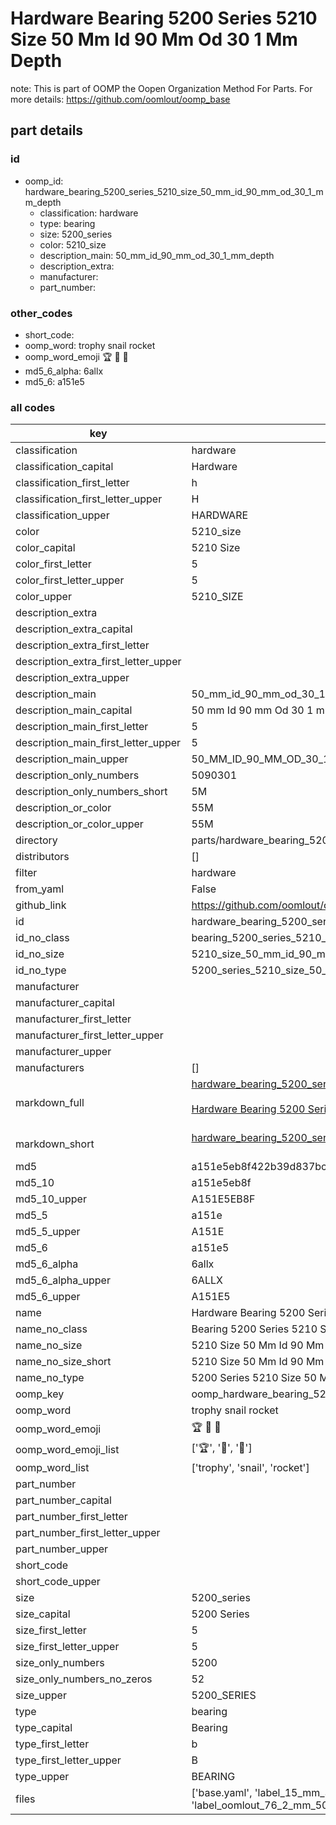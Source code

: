 # Hardware Bearing 5200 Series 5210 Size 50 Mm Id 90 Mm Od 30 1 Mm Depth  

note: This is part of OOMP the Oopen Organization Method For Parts. For more details: https://github.com/oomlout/oomp_base

##  part details





### id
* oomp_id: hardware_bearing_5200_series_5210_size_50_mm_id_90_mm_od_30_1_mm_depth
  * classification: hardware
  * type: bearing
  * size: 5200_series
  * color: 5210_size
  * description_main: 50_mm_id_90_mm_od_30_1_mm_depth
  * description_extra: 
  * manufacturer: 
  * part_number: 

### other_codes
* short_code: 
* oomp_word: trophy snail rocket
* oomp_word_emoji :trophy: :snail: :rocket:
* md5_6_alpha: 6allx
* md5_6: a151e5

### all codes 
| key | value |  
| --- | --- |  
| classification | hardware |  
| classification_capital | Hardware |  
| classification_first_letter | h |  
| classification_first_letter_upper | H |  
| classification_upper | HARDWARE |  
| color | 5210_size |  
| color_capital | 5210 Size |  
| color_first_letter | 5 |  
| color_first_letter_upper | 5 |  
| color_upper | 5210_SIZE |  
| description_extra |  |  
| description_extra_capital |  |  
| description_extra_first_letter |  |  
| description_extra_first_letter_upper |  |  
| description_extra_upper |  |  
| description_main | 50_mm_id_90_mm_od_30_1_mm_depth |  
| description_main_capital | 50 mm Id 90 mm Od 30 1 mm Depth |  
| description_main_first_letter | 5 |  
| description_main_first_letter_upper | 5 |  
| description_main_upper | 50_MM_ID_90_MM_OD_30_1_MM_DEPTH |  
| description_only_numbers | 5090301 |  
| description_only_numbers_short | 5M |  
| description_or_color | 55M |  
| description_or_color_upper | 55M |  
| directory | parts/hardware_bearing_5200_series_5210_size_50_mm_id_90_mm_od_30_1_mm_depth |  
| distributors | [] |  
| filter | hardware |  
| from_yaml | False |  
| github_link | https://github.com/oomlout/oomlout_oomp_part_src/tree/main/parts/hardware_bearing_5200_series_5210_size_50_mm_id_90_mm_od_30_1_mm_depth/working |  
| id | hardware_bearing_5200_series_5210_size_50_mm_id_90_mm_od_30_1_mm_depth |  
| id_no_class | bearing_5200_series_5210_size_50_mm_id_90_mm_od_30_1_mm_depth |  
| id_no_size | 5210_size_50_mm_id_90_mm_od_30_1_mm_depth |  
| id_no_type | 5200_series_5210_size_50_mm_id_90_mm_od_30_1_mm_depth |  
| manufacturer |  |  
| manufacturer_capital |  |  
| manufacturer_first_letter |  |  
| manufacturer_first_letter_upper |  |  
| manufacturer_upper |  |  
| manufacturers | [] |  
| markdown_full | [hardware_bearing_5200_series_5210_size_50_mm_id_90_mm_od_30_1_mm_depth](https://github.com/oomlout/oomlout_oomp_part_src/tree/main/parts/hardware_bearing_5200_series_5210_size_50_mm_id_90_mm_od_30_1_mm_depth/working)<br>[](https://github.com/oomlout/oomlout_oomp_part_src/tree/main/parts/hardware_bearing_5200_series_5210_size_50_mm_id_90_mm_od_30_1_mm_depth/working)<br>[Hardware Bearing 5200 Series 5210 Size 50 Mm Id 90 Mm Od 30 1 Mm Depth](https://github.com/oomlout/oomlout_oomp_part_src/tree/main/parts/hardware_bearing_5200_series_5210_size_50_mm_id_90_mm_od_30_1_mm_depth/working)<br><br> |  
| markdown_short | [hardware_bearing_5200_series_5210_size_50_mm_id_90_mm_od_30_1_mm_depth](https://github.com/oomlout/oomlout_oomp_part_src/tree/main/parts/hardware_bearing_5200_series_5210_size_50_mm_id_90_mm_od_30_1_mm_depth/working)<br><br> |  
| md5 | a151e5eb8f422b39d837bc6337b20c95 |  
| md5_10 | a151e5eb8f |  
| md5_10_upper | A151E5EB8F |  
| md5_5 | a151e |  
| md5_5_upper | A151E |  
| md5_6 | a151e5 |  
| md5_6_alpha | 6allx |  
| md5_6_alpha_upper | 6ALLX |  
| md5_6_upper | A151E5 |  
| name | Hardware Bearing 5200 Series 5210 Size 50 Mm Id 90 Mm Od 30 1 Mm Depth |  
| name_no_class | Bearing 5200 Series 5210 Size 50 Mm Id 90 Mm Od 30 1 Mm Depth |  
| name_no_size | 5210 Size 50 Mm Id 90 Mm Od 30 1 Mm Depth |  
| name_no_size_short | 5210 Size 50 Mm Id 90 Mm Od 30 1 Mm Depth |  
| name_no_type | 5200 Series 5210 Size 50 Mm Id 90 Mm Od 30 1 Mm Depth |  
| oomp_key | oomp_hardware_bearing_5200_series_5210_size_50_mm_id_90_mm_od_30_1_mm_depth |  
| oomp_word | trophy snail rocket |  
| oomp_word_emoji | :trophy: :snail: :rocket: |  
| oomp_word_emoji_list | [':trophy:', ':snail:', ':rocket:'] |  
| oomp_word_list | ['trophy', 'snail', 'rocket'] |  
| part_number |  |  
| part_number_capital |  |  
| part_number_first_letter |  |  
| part_number_first_letter_upper |  |  
| part_number_upper |  |  
| short_code |  |  
| short_code_upper |  |  
| size | 5200_series |  
| size_capital | 5200 Series |  
| size_first_letter | 5 |  
| size_first_letter_upper | 5 |  
| size_only_numbers | 5200 |  
| size_only_numbers_no_zeros | 52 |  
| size_upper | 5200_SERIES |  
| type | bearing |  
| type_capital | Bearing |  
| type_first_letter | b |  
| type_first_letter_upper | B |  
| type_upper | BEARING |  
| files | ['base.yaml', 'label_15_mm_30_mm.pdf', 'label_15_mm_30_mm.svg', 'label_76_2_mm_50_8_mm.pdf', 'label_76_2_mm_50_8_mm.svg', 'label_oomlout_76_2_mm_50_8_mm.pdf', 'label_oomlout_76_2_mm_50_8_mm.svg', 'readme.md', 'working.json', 'working.yaml'] |  
